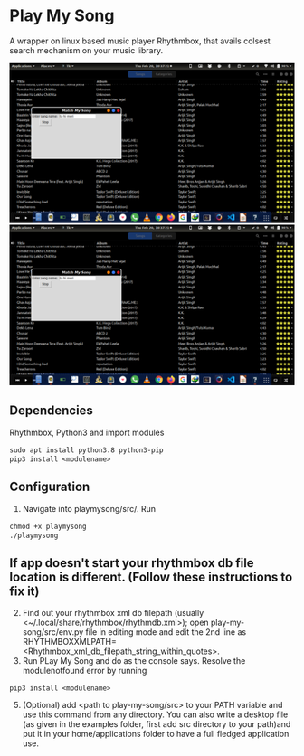 # Play My Song
A wrapper on linux based music player Rhythmbox, that avails colsest search mechanism on your music library.

![Preview](src/examples/preview1.png?raw=true "Entering song name by user")
![Preview](src/examples/preview1.png?raw=true "Approximate search result")


## Dependencies
Rhythmbox, Python3 and import modules

```
sudo apt install python3.8 python3-pip
pip3 install <modulename>
```

## Configuration
1. Navigate into playmysong/src/. Run 

```
chmod +x playmysong
./playmysong
```
## If app doesn't start your rhythmbox db file location is different. (Follow these instructions to fix it)
2. Find out your rhythmbox xml db filepath (usually <~/.local/share/rhythmbox/rhythmdb.xml>); open play-my-song/src/env.py file in editing mode and edit the 2nd line as RHYTHMBOXXMLPATH=<Rhythmbox_xml_db_filepath_string_within_quotes>.
4. Run PLay My Song and do as the console says. Resolve the modulenotfound error by running

```
pip3 install <modulename>
```
5. (Optional) add <path to play-my-song/src> to your PATH variable and use this command from any directory. You can also write a desktop file (as given in the examples folder, first add src directory to your path)and put it in your home/applications folder to have a full fledged application use.  